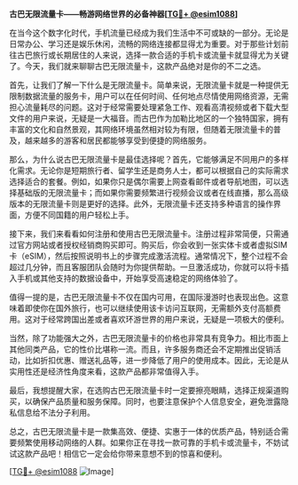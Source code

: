 **古巴无限流量卡——畅游网络世界的必备神器[[TG💪+ @esim1088](https://t.me/s/esim1088)]**

在当今这个数字化时代，手机流量已经成为我们生活中不可或缺的一部分。无论是日常办公、学习还是娱乐休闲，流畅的网络连接都显得尤为重要。对于那些计划前往古巴旅行或长期居住的人来说，选择一款合适的手机卡或流量卡就显得尤为关键了。今天，我们就来聊聊古巴无限流量卡，这款产品绝对是你的不二之选。

首先，让我们了解一下什么是无限流量卡。简单来说，无限流量卡就是一种提供无限制数据流量的服务卡，用户可以在任何时间、任何地点尽情使用网络资源，无需担心流量耗尽的问题。这对于经常需要处理紧急工作、观看高清视频或者下载大型文件的用户来说，无疑是一大福音。而古巴作为加勒比地区的一个独特国家，拥有丰富的文化和自然景观，其网络环境虽然相对较为有限，但随着无限流量卡的普及，越来越多的游客和居民都能够享受到便捷的网络服务。

那么，为什么说古巴无限流量卡是最佳选择呢？首先，它能够满足不同用户的多样化需求。无论你是短期旅行者、留学生还是商务人士，都可以根据自己的实际需求选择适合的套餐。例如，如果你只是偶尔需要上网查看邮件或者导航地图，可以选择基础版的无限流量卡；而如果你需要频繁进行视频会议或者在线直播，那么高级版本的无限流量卡则是更好的选择。此外，无限流量卡还支持多种语言的操作界面，方便不同国籍的用户轻松上手。

接下来，我们来看看如何注册和使用古巴无限流量卡。注册过程非常简便，只需通过官方网站或者授权经销商购买即可。购买后，你会收到一张实体卡或者虚拟SIM卡（eSIM），然后按照说明书上的步骤完成激活流程。通常情况下，整个过程不会超过几分钟，而且客服团队会随时为你提供帮助。一旦激活成功，你就可以将卡插入手机或其他支持的数据设备中，开始享受高速稳定的网络体验了。

值得一提的是，古巴无限流量卡不仅在国内可用，在国际漫游时也表现出色。这意味着即使你在国外旅行，也可以继续使用该卡访问互联网，无需额外支付高额费用。这对于经常跨国出差或者喜欢环游世界的用户来说，无疑是一项极大的便利。

当然，除了功能强大之外，古巴无限流量卡的价格也非常具有竞争力。相比市面上其他同类产品，它的性价比堪称一流。而且，许多服务商还会不定期推出促销活动，比如折扣优惠、赠送礼品等，进一步降低了用户的使用成本。因此，无论是从实用性还是经济性角度来看，这款产品都非常值得入手。

最后，我想提醒大家，在选购古巴无限流量卡时一定要擦亮眼睛，选择正规渠道购买，以确保产品质量和服务保障。同时，也要注意保护个人信息安全，避免泄露隐私信息给不法分子利用。

总之，古巴无限流量卡是一款集高效、便捷、实惠于一体的优质产品，特别适合需要频繁使用移动网络的人群。如果你正在寻找一款可靠的手机卡或流量卡，不妨试试这款产品吧！相信它一定会给你带来意想不到的惊喜和便利。

[[TG💪+ @esim1088](https://t.me/s/esim1088) ![Image](https://i.postimg.cc/4NQfJmqS/Snipaste-2025-05-13-00-14-12.png)]